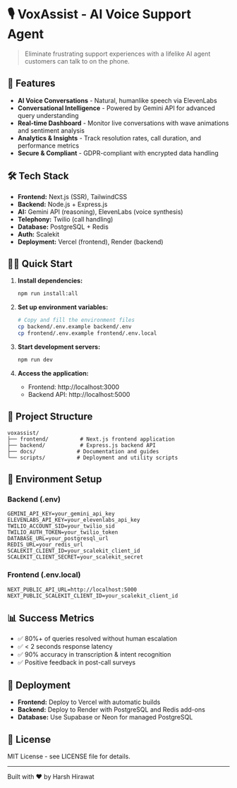 # 🎙️ VoxAssist - AI Voice Support Agent

> Eliminate frustrating support experiences with a lifelike AI agent customers can talk to on the phone.

## 🚀 Features

- **AI Voice Conversations** - Natural, humanlike speech via ElevenLabs
- **Conversational Intelligence** - Powered by Gemini API for advanced query understanding
- **Real-time Dashboard** - Monitor live conversations with wave animations and sentiment analysis
- **Analytics & Insights** - Track resolution rates, call duration, and performance metrics
- **Secure & Compliant** - GDPR-compliant with encrypted data handling

## 🛠️ Tech Stack

- **Frontend:** Next.js (SSR), TailwindCSS
- **Backend:** Node.js + Express.js
- **AI:** Gemini API (reasoning), ElevenLabs (voice synthesis)
- **Telephony:** Twilio (call handling)
- **Database:** PostgreSQL + Redis
- **Auth:** Scalekit
- **Deployment:** Vercel (frontend), Render (backend)

## 🏃‍♂️ Quick Start

1. **Install dependencies:**
   ```bash
   npm run install:all
   ```

2. **Set up environment variables:**
   ```bash
   # Copy and fill the environment files
   cp backend/.env.example backend/.env
   cp frontend/.env.example frontend/.env.local
   ```

3. **Start development servers:**
   ```bash
   npm run dev
   ```

4. **Access the application:**
   - Frontend: http://localhost:3000
   - Backend API: http://localhost:5000

## 📁 Project Structure

```
voxassist/
├── frontend/          # Next.js frontend application
├── backend/           # Express.js backend API
├── docs/             # Documentation and guides
└── scripts/          # Deployment and utility scripts
```

## 🔧 Environment Setup

### Backend (.env)
```
GEMINI_API_KEY=your_gemini_api_key
ELEVENLABS_API_KEY=your_elevenlabs_api_key
TWILIO_ACCOUNT_SID=your_twilio_sid
TWILIO_AUTH_TOKEN=your_twilio_token
DATABASE_URL=your_postgresql_url
REDIS_URL=your_redis_url
SCALEKIT_CLIENT_ID=your_scalekit_client_id
SCALEKIT_CLIENT_SECRET=your_scalekit_secret
```

### Frontend (.env.local)
```
NEXT_PUBLIC_API_URL=http://localhost:5000
NEXT_PUBLIC_SCALEKIT_CLIENT_ID=your_scalekit_client_id
```

## 📊 Success Metrics

- ✅ 80%+ of queries resolved without human escalation
- ✅ < 2 seconds response latency
- ✅ 90% accuracy in transcription & intent recognition
- ✅ Positive feedback in post-call surveys

## 🚀 Deployment

- **Frontend:** Deploy to Vercel with automatic builds
- **Backend:** Deploy to Render with PostgreSQL and Redis add-ons
- **Database:** Use Supabase or Neon for managed PostgreSQL

## 📝 License

MIT License - see LICENSE file for details.

---

Built with ❤️ by Harsh Hirawat
